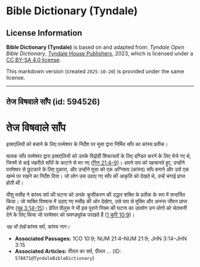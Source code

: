 # Bible Dictionary (Tyndale)

## License Information

**Bible Dictionary (Tyndale)** is based on and adapted from: _Tyndale Open Bible Dictionary_, [Tyndale House Publishers](https://tyndaleopenresources.com/), 2023, which is licensed under a [CC BY-SA 4.0 license](https://creativecommons.org/licenses/by-sa/4.0/legalcode.en).

This markdown version (created `2025-10-20`) is provided under the same license.



--------------------------------

## तेज विषवाले साँप (id: 594526)

तेज विषवाले साँप
================

इस्राएलियों को बचाने के लिए परमेश्वर के निर्देश पर मूसा द्वारा निर्मित साँप का कांस्य प्रतीक।

घातक साँप परमेश्वर द्वारा इस्राएलियों को उनके विद्रोही शिकायतों के लिए दण्डित करने के लिए भेजे गए थे, जिनमें से कई जहरीले साँपों के काटने से मर गए ([गिन 21:4–9](https://ref.ly/Num21:4-Num21:9))। अपने पाप को पहचानते हुए, उन्होंने परमेश्वर से छुटकारे के लिए पुकारा, और उन्होंने मूसा को एक अग्निमय (कांस्य) साँप बनाने और उसे एक खम्भे पर रखने का निर्देश दिया। जो लोग उस उठाए गए साँप की आकृति को देखते थे, उन्हें चंगाई प्राप्त होती थी।

यीशु मसीह ने कांस्य सर्प की घटना को उनके क्रूसीकरण की उद्धार शक्ति के प्रतीक के रूप में सन्दर्भित किया। जो व्यक्ति विश्वास में उठाए गए मसीह की ओर देखेगा, उसे पाप से मुक्ति और अनन्त जीवन प्राप्त होगा ([यूह 3:14–15](https://ref.ly/John3:14-John3:15))। प्रेरित पौलुस ने भी इस पुराने नियम की घटना का उपयोग उन लोगों को चेतावनी देने के लिए किया जो परमेश्वर को घमण्डपूर्वक परखते हैं ([1 कुरि 10:9](https://ref.ly/1Cor10:9))।

*यह भी देखें* कांस्य सर्प, कांस्य नाग। 

* **Associated Passages:** 1CO 10:9; NUM 21:4–NUM 21:9; JHN 3:14–JHN 3:15
* **Associated Articles:** पीतल का सर्प, पीतल ... (ID: `578871@TyndaleBibleDictionary`)

